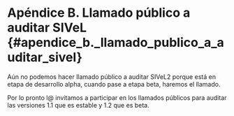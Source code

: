  
# Apéndice B. Llamado público a auditar SIVeL {#apendice_b._llamado_publico_a_auditar_sivel}

Aún no podemos hacer llamado público a auditar SIVeL2 porque está en etapa de desarrollo alpha, cuando pase a etapa beta, haremos el llamado.

Por lo pronto l@ invitamos a participar en los llamados públicos para auditar las versiones 1.1 que es estable y 1.2 que es beta.


